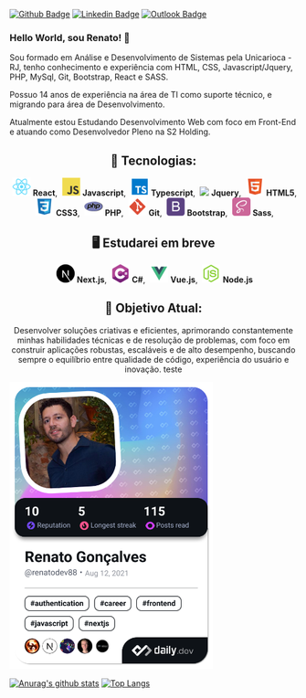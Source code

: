 [![Github Badge](https://img.shields.io/badge/GitHub--000?style=social&logo=Github&logoColor=black&link=https://github.com/renatoknot)](https://github.com/renatoknot)
[![Linkedin Badge](https://img.shields.io/badge/LinkedIn--000?style=social&logo=Linkedin&logoColor=0077B5&link=https://www.linkedin.com/in/renato-goncalves88/)](https://www.linkedin.com/in/renato-goncalves88/)
[![Outlook Badge](https://img.shields.io/badge/email--000?style=social&logo=microsoft-outlook&logoColor=0078d4&link=mailto:renatoslip@hotmail.com)](mailto:renatoslip@hotmail.com)

### Hello World, sou Renato! 👋

Sou formado em Análise e Desenvolvimento de Sistemas pela Unicarioca - RJ, tenho conhecimento e experiência com HTML, CSS, Javascript/Jquery, PHP, MySql, Git, Bootstrap, React e SASS.

Possuo 14 anos de experiência na área de TI como suporte técnico, e migrando para área de Desenvolvimento.

Atualmente estou Estudando Desenvolvimento Web com foco em Front-End e atuando como Desenvolvedor Pleno na S2 Holding.

<center>

## 📌 **Tecnologias:**

<img style="margin-left: 4px" src="/icons-readme/react.png"> <b>React</b>,
<img style="margin-left: 4px" src="/icons-readme/javascript.png"> <b>Javascript</b>,
<img style="margin-left: 4px" src="/icons-readme/typescript.png"> <b>Typescript</b>,
<img style="margin-left: 4px" src="/icons-readme/jquery-356652.ico"> <b>Jquery</b>,
<img style="margin-left: 4px" src="/icons-readme/html.png"> <b>HTML5</b>,
<img style="margin-left: 4px" src="/icons-readme/css.png"> <b>CSS3</b>,
<img style="margin-left: 4px" src="/icons-readme/php-icon.png"> <b>PHP</b>,
<img style="margin-left: 4px" src="/icons-readme/git.png"> <b>Git</b>,
<img style="margin-left: 4px" src="/icons-readme/bootstrap.png"> <b>Bootstrap</b>,
<img style="margin-left: 4px" src="/icons-readme/sass.png"> <b>Sass</b>,

## 🖥 **Estudarei em breve**

<img style="margin-left: 4px" src="/icons-readme/Next.js.png"> <b>Next.js</b>,
<img style="margin-left: 4px" src="/icons-readme/c-sharp.png"> <b>C#</b>,
<img style="margin-left: 4px" src="/icons-readme/vue.png"> <b>Vue.js</b>,
<img style="margin-left: 4px" src="/icons-readme/nodejs.png"> <b>Node.js</b>

## 🎯 **Objetivo Atual:**

Desenvolver soluções criativas e eficientes, aprimorando constantemente minhas habilidades técnicas e de resolução de problemas, com foco em construir aplicações robustas, escaláveis e de alto desempenho, buscando sempre o equilíbrio entre qualidade de código, experiência do usuário e inovação. teste

</center>

<a href="https://app.daily.dev/renatodev88"><img src="./devcard.png" width="356" alt="Renato Gonçalves's Dev Card"/></a>

[![Anurag's github stats](https://github-readme-stats.vercel.app/api?username=renato-santos-s2)](https://github.com/anuraghazra/github-readme-stats)
[![Top Langs](https://github-readme-stats.vercel.app/api/top-langs/?username=renato-santos-s2&layout=compact)](https://github.com/anuraghazra/github-readme-stats)
